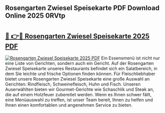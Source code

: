## Rosengarten Zwiesel Speisekarte PDF Download Online 2025 0RVtp

# <h2><a href="http://gcbqpl.nevu.top/?p=Rosengarten+Zwiesel+Speisekarte">🔗 👉🔴 Rosengarten Zwiesel Speisekarte 2025 PDF</a></h2>

[![Rosengarten Zwiesel Speisekarte 2025 PDF](https://i.imgur.com/dBaPXMq.png)](http://gcbqpl.nevu.top/?p=Rosengarten+Zwiesel+Speisekarte)
Ein Essensmenü ist nicht nur eine Liste von Gerichten, sondern auch ein Gericht. Auf der Rosengarten Zwiesel Speisekarte unseres Restaurants befindet sich ein Salatbereich, in dem Sie leichte und frische Optionen finden können. Für Fleischliebhaber bietet unsere Rosengarten Zwiesel Speisekarte eine große Auswahl an Gerichten: Rindfleisch, Schweinefleisch, Huhn und Fisch. Unseren Auserwählten bieten wir Gourmet-Gerichte wie Schaschlik und Steak an, die auf einem Holzfeuer zubereitet werden. Wenn es Ihnen schwer fällt, eine Menüauswahl zu treffen, ist unser Team bereit, Ihnen zu helfen und Ihnen einen komfortablen und angenehmen Service zu bieten.
